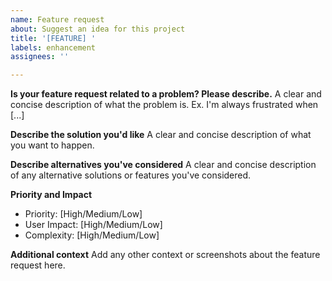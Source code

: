 ```yaml
---
name: Feature request
about: Suggest an idea for this project
title: '[FEATURE] '
labels: enhancement
assignees: ''

---
```


**Is your feature request related to a problem? Please describe.**
A clear and concise description of what the problem is. Ex. I'm always frustrated when [...]

**Describe the solution you'd like**
A clear and concise description of what you want to happen.

**Describe alternatives you've considered**
A clear and concise description of any alternative solutions or features you've considered.

**Priority and Impact**
- Priority: [High/Medium/Low]
- User Impact: [High/Medium/Low]
- Complexity: [High/Medium/Low]

**Additional context**
Add any other context or screenshots about the feature request here.
